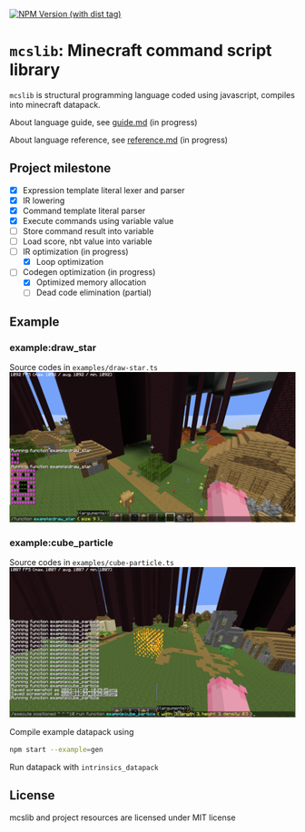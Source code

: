 [![NPM Version (with dist tag)](https://img.shields.io/npm/v/mcslib/latest)](https://www.npmjs.com/package/mcslib)
# `mcslib`: Minecraft command script library
`mcslib` is structural programming language coded using javascript, compiles into minecraft datapack.

About language guide, see [guide.md](./guide.md) (in progress)

About language reference, see [reference.md](./reference.md) (in progress)

## Project milestone
 - [x] Expression template literal lexer and parser
 - [x] IR lowering
 - [x] Command template literal parser
 - [x] Execute commands using variable value
 - [ ] Store command result into variable
 - [ ] Load score, nbt value into variable
 - [ ] IR optimization (in progress)
   - [x] Loop optimization
 - [ ] Codegen optimization (in progress)
   - [x] Optimized memory allocation
   - [ ] Dead code elimination (partial)

## Example
### example:draw_star
Source codes in `examples/draw-star.ts`
![Draw star example preview](./assets/draw_star.png)

### example:cube_particle
Source codes in `examples/cube-particle.ts`
![Cube particle example preview](./assets/cube_particle.png)

Compile example datapack using
```bash
npm start --example=gen
```
Run datapack with `intrinsics_datapack`

## License
mcslib and project resources are licensed under MIT license
